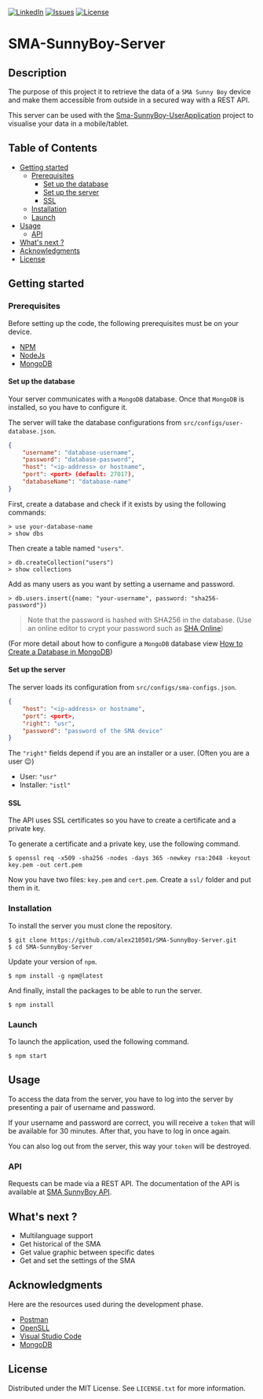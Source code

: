 [![LinkedIn][linkedin-shield]][linkedin-url] [![Issues][issues-shield]][issues-url] [![License][license-shield]][license-url]
# SMA-SunnyBoy-Server

## Description

The purpose of this project it to retrieve the data of a `SMA Sunny Boy` device and make them accessible from outside in a secured way with a REST API.

This server can be used with the [Sma-SunnyBoy-UserApplication][sma-user-application] project to visualise your data in a mobile/tablet.

## Table of Contents
 * [Getting started](#getting-started)
    * [Prerequisites](#prerequisites)
        * [Set up the database](#set-up-the-database)
        * [Set up the server](#set-up-the-server)
        * [SSL](#ssl)
    * [Installation](#installation)
    * [Launch](#launch)
 * [Usage](#usage)
    * [API](#api)
 * [What's next ?](#whats-next)
 * [Acknowledgments](#acknowledgments)
 * [License](#license)

<!-- Getting started -->
## Getting started

<!-- Prerequestites -->
### Prerequisites

Before setting up the code, the following prerequisites must be on your device.
 * [NPM][npm]
 * [NodeJs][nodejs]
 * [MongoDB][mongodb]

#### Set up the database

Your server communicates with a `MongoDB` database. Once that `MongoDB` is installed, so you have to configure it.

The server will take the database configurations from `src/configs/user-database.json`.

```json
{
    "username": "database-username",
    "password": "database-password",
    "host": "<ip-address> or hostname",
    "port": <port> (default: 27017),
    "databaseName": "database-name"
}
```

First, create a database and check if it exists by using the following commands:

```shell
> use your-database-name
> show dbs
```

Then create a table named `"users"`.

```shell
> db.createCollection("users")
> show collections
```

Add as many users as you want by setting a username and password.

```shell
> db.users.insert({name: "your-username", password: "sha256-password"})
```

> Note that the password is hashed with SHA256 in the database. (Use an online editor to crypt your password such as [SHA Online][sha256-online])

(For more detail about how to configure a `MongoDB` database view [How to Create a Database in MongoDB][mongodb-setup])

#### Set up the server

The server loads its configuration from `src/configs/sma-configs.json`.

```json
{
    "host": "<ip-address> or hostname",
    "port": <port>,
    "right": "usr",
    "password": "password of the SMA device"
}
```

The `"right"` fields depend if you are an installer or a user. (Often you are a user 😉)

 * User: `"usr"`
 * Installer: `"istl"`

#### SSL

The API uses SSL certificates so you have to create a certificate and a private key.

To generate a certificate and a private key, use the following command.

```shell
$ openssl req -x509 -sha256 -nodes -days 365 -newkey rsa:2048 -keyout key.pem -out cert.pem
```

Now you have two files: `key.pem` and `cert.pem`. Create a `ssl/` folder and put them in it.

<!-- Installation -->
### Installation

To install the server you must clone the repository.

```shell
$ git clone https://github.com/alex210501/SMA-SunnyBoy-Server.git
$ cd SMA-SunnyBoy-Server
```

Update your version of `npm`.

```shell
$ npm install -g npm@latest
```

And finally, install the packages to be able to run the server.

```shell
$ npm install
```

<!-- Launch -->
### Launch

To launch the application, used the following command.

```shell
$ npm start
```

<!-- Usage -->
## Usage

To access the data from the server, you have to log into the server by presenting a pair of username and password.

If your username and password are correct, you will receive a `token` that will be available for 30 minutes. After that, you have to log in once again.

You can also log out from the server, this way your `token` will be destroyed.

### API

Requests can be made via a REST API. The documentation of the API is available at [SMA SunnyBoy API][sma-sunnyboy-api].

## What's next ?
 * Multilanguage support
 * Get historical of the SMA
 * Get value graphic between specific dates
 * Get and set the settings of the SMA

## Acknowledgments

Here are the resources used during the development phase.

 * [Postman][postman]
 * [OpenSLL][openssl]
 * [Visual Studio Code][vscode]
 * [MongoDB][mongodb]

## License

Distributed under the MIT License. See `LICENSE.txt` for more information.

<!-- Links -->
[npm]: https://www.npmjs.com/
[nodejs]: https://nodejs.org/en/
[mongodb]: https://www.mongodb.com/
[mongodb-setup]: https://www.mongodb.com/fr-fr/basics/create-database
[sha256-online]: https://emn178.github.io/online-tools/sha256.html
[sma-user-application]: https://github.com/alex210501/SMA-SunnyBoy-UserApplication
[sma-sunnyboy-api]: https://documenter.getpostman.com/view/21819621/2s84DmxPzT
[postman]: https://www.postman.com/
[openssl]: https://www.openssl.org/
[vscode]: https://code.visualstudio.com/

<!-- Badge links -->
[linkedin-shield]: https://img.shields.io/static/v1?label=LinkedIn&message=alejborbolla&color=blue?style=plastic&logo=linkedin
[linkedin-url]: https://linkedin.com/in/alejborbolla
[issues-url]: https://github.com/alex210501/SMA-SunnyBoy-Server/issues
[issues-shield]: https://img.shields.io/github/issues/alex210501/SMA-SunnyBoy-Server
[license-url]: https://github.com/alex210501/SMA-SunnyBoy-Server/blob/main/LICENSE
[license-shield]: https://img.shields.io/github/license/alex210501/SMA-SunnyBoy-Server